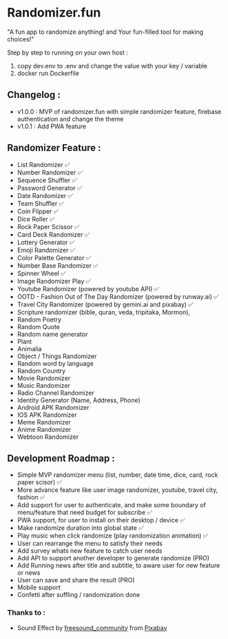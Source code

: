 # Randomizer.fun

"A fun app to randomize anything! and Your fun-filled tool for making choices!"

Step by step to running on your own host :

1. copy dev.env to .env and change the value with your key / variable
2. docker run Dockerfile

## Changelog :

- v1.0.0 : MVP of randomizer.fun with simple randomizer feature, firebase authentication and change the theme
- v1.0.1 : Add PWA feature

## Randomizer Feature :

- List Randomizer ✅
- Number Randomizer ✅
- Sequence Shuffler ✅
- Password Generator ✅
- Date Randomizer ✅
- Team Shuffler ✅
- Coin Flipper ✅
- Dice Roller ✅
- Rock Paper Scissor ✅
- Card Deck Randomizer ✅
- Lottery Generator ✅
- Emoji Randomizer ✅
- Color Palette Generator ✅
- Number Base Randomizer ✅
- Spinner Wheel ✅
- Image Randomizer Play ✅
- Youtube Randomizer (powered by youtube API) ✅
- OOTD - Fashion Out of The Day Randomizer (powered by runway.ai) ✅
- Travel City Randomizer (powered by gemini.ai and pixabay) ✅
- Scripture randomizer (bible, quran, veda, tripitaka, Mormon),
- Random Poetry
- Random Quote
- Random name generator
- Plant
- Animalia
- Object / Things Randomizer
- Random word by language
- Random Country
- Movie Randomizer
- Music Randomizer
- Radio Channel Randomizer
- Identity Generator (Name, Address, Phone)
- Android APK Randomizer
- IOS APK Randomizer
- Meme Randomizer
- Anime Randomizer
- Webtoon Randomizer

## Development Roadmap :

- Simple MVP randomizer menu (list, number, date time, dice, card, rock paper scisor) ✅
- More advance feature like user image randomizer, youtube, travel city, fashion ✅
- Add support for user to authenticate, and make some boundary of menu/feature that need budget for subscribe ✅
- PWA support, for user to install on their desktop / device ✅
- Make randomize duration into global state ✅
- Play music when click randomize (play randomization animation) ✅
- User can rearrange the menu to satisfy their needs
- Add survey whats new feature to catch user needs
- Add API to support another developer to generate randomize (PRO)
- Add Running news after title and subtitle, to aware user for new feature or news
- User can save and share the result (PRO)
- Mobile support
- Confetti after suffling / randomization done

### Thanks to :

- Sound Effect by <a href="https://pixabay.com/id/users/freesound_community-46691455/?utm_source=link-attribution&utm_medium=referral&utm_campaign=music&utm_content=63590">freesound_community</a> from <a href="https://pixabay.com/sound-effects/037766-8039s-synth-67009/">Pixabay</a>
